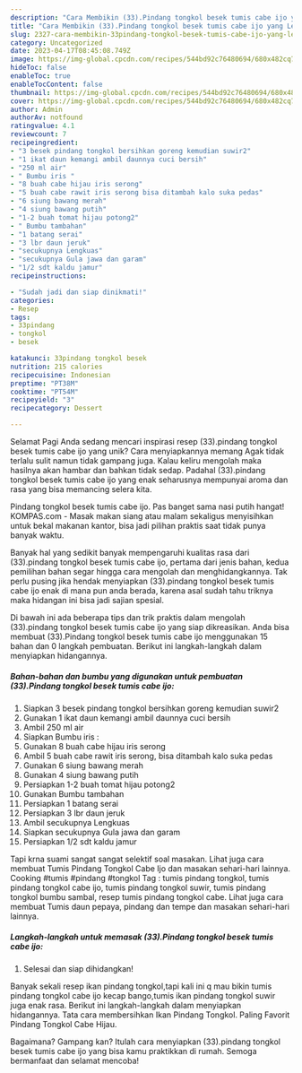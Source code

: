 ```yaml
---
description: "Cara Membikin (33).Pindang tongkol besek tumis cabe ijo yang Lezat, Enak"
title: "Cara Membikin (33).Pindang tongkol besek tumis cabe ijo yang Lezat, Enak"
slug: 2327-cara-membikin-33pindang-tongkol-besek-tumis-cabe-ijo-yang-lezat-enak
category: Uncategorized
date: 2023-04-17T08:45:08.749Z
image: https://img-global.cpcdn.com/recipes/544bd92c76480694/680x482cq70/33pindang-tongkol-besek-tumis-cabe-ijo-foto-resep-utama.jpg
hideToc: false
enableToc: true
enableTocContent: false
thumbnail: https://img-global.cpcdn.com/recipes/544bd92c76480694/680x482cq70/33pindang-tongkol-besek-tumis-cabe-ijo-foto-resep-utama.jpg
cover: https://img-global.cpcdn.com/recipes/544bd92c76480694/680x482cq70/33pindang-tongkol-besek-tumis-cabe-ijo-foto-resep-utama.jpg
author: Admin
authorAv: notfound
ratingvalue: 4.1
reviewcount: 7
recipeingredient:
- "3 besek pindang tongkol bersihkan goreng kemudian suwir2"
- "1 ikat daun kemangi ambil daunnya cuci bersih"
- "250 ml air"
- " Bumbu iris "
- "8 buah cabe hijau iris serong"
- "5 buah cabe rawit iris serong bisa ditambah kalo suka pedas"
- "6 siung bawang merah"
- "4 siung bawang putih"
- "1-2 buah tomat hijau potong2"
- " Bumbu tambahan"
- "1 batang serai"
- "3 lbr daun jeruk"
- "secukupnya Lengkuas"
- "secukupnya Gula jawa dan garam"
- "1/2 sdt kaldu jamur"
recipeinstructions:

- "Sudah jadi dan siap dinikmati!"
categories:
- Resep
tags:
- 33pindang
- tongkol
- besek

katakunci: 33pindang tongkol besek 
nutrition: 215 calories
recipecuisine: Indonesian
preptime: "PT38M"
cooktime: "PT54M"
recipeyield: "3"
recipecategory: Dessert

---
```



Selamat Pagi Anda sedang mencari inspirasi resep (33).pindang tongkol besek tumis cabe ijo yang unik? Cara menyiapkannya memang Agak tidak terlalu sulit namun tidak gampang juga. Kalau keliru mengolah maka hasilnya akan hambar dan bahkan tidak sedap. Padahal (33).pindang tongkol besek tumis cabe ijo yang enak seharusnya mempunyai aroma dan rasa yang bisa memancing selera kita.


Pindang tongkol besek tumis cabe ijo. Pas banget sama nasi putih hangat! KOMPAS.com - Masak makan siang atau malam sekaligus menyisihkan untuk bekal makanan kantor, bisa jadi pilihan praktis saat tidak punya banyak waktu.

Banyak hal yang sedikit banyak mempengaruhi kualitas rasa dari (33).pindang tongkol besek tumis cabe ijo, pertama dari jenis bahan, kedua pemilihan bahan segar hingga cara mengolah dan menghidangkannya. Tak perlu pusing jika hendak menyiapkan (33).pindang tongkol besek tumis cabe ijo enak di mana pun anda berada, karena asal sudah tahu triknya maka hidangan ini bisa jadi sajian spesial.


Di bawah ini ada beberapa tips dan trik praktis dalam mengolah (33).pindang tongkol besek tumis cabe ijo yang siap dikreasikan. Anda bisa membuat (33).Pindang tongkol besek tumis cabe ijo menggunakan 15 bahan dan 0 langkah pembuatan. Berikut ini langkah-langkah dalam menyiapkan hidangannya.

<!--inarticleads1-->

##### Bahan-bahan dan bumbu yang digunakan untuk pembuatan (33).Pindang tongkol besek tumis cabe ijo:

1. Siapkan 3 besek pindang tongkol bersihkan goreng kemudian suwir2
1. Gunakan 1 ikat daun kemangi ambil daunnya cuci bersih
1. Ambil 250 ml air
1. Siapkan  Bumbu iris :
1. Gunakan 8 buah cabe hijau iris serong
1. Ambil 5 buah cabe rawit iris serong, bisa ditambah kalo suka pedas
1. Gunakan 6 siung bawang merah
1. Gunakan 4 siung bawang putih
1. Persiapkan 1-2 buah tomat hijau potong2
1. Gunakan  Bumbu tambahan
1. Persiapkan 1 batang serai
1. Persiapkan 3 lbr daun jeruk
1. Ambil secukupnya Lengkuas
1. Siapkan secukupnya Gula jawa dan garam
1. Persiapkan 1/2 sdt kaldu jamur


Tapi krna suami sangat sangat selektif soal masakan. Lihat juga cara membuat Tumis Pindang Tongkol Cabe Ijo dan masakan sehari-hari lainnya. Cooking #tumis #pindang #tongkol Tag : tumis pindang tongkol, tumis pindang tongkol cabe ijo, tumis pindang tongkol suwir, tumis pindang tongkol bumbu sambal, resep tumis pindang tongkol cabe. Lihat juga cara membuat Tumis daun pepaya, pindang dan tempe dan masakan sehari-hari lainnya. 

<!--inarticleads2-->

##### Langkah-langkah untuk memasak (33).Pindang tongkol besek tumis cabe ijo:


1. Selesai dan siap dihidangkan!

Banyak sekali resep ikan pindang tongkol,tapi kali ini q mau bikin tumis pindang tongkol cabe ijo kecap bango,tumis ikan pindang tongkol suwir juga enak rasa. Berikut ini langkah-langkah dalam menyiapkan hidangannya. Tata cara membersihkan Ikan Pindang Tongkol. Paling Favorit Pindang Tongkol Cabe Hijau. 

Bagaimana? Gampang kan? Itulah cara menyiapkan (33).pindang tongkol besek tumis cabe ijo yang bisa kamu praktikkan di rumah. Semoga bermanfaat dan selamat mencoba!
